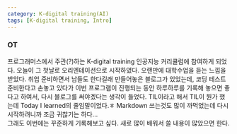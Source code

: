 ```yaml
---
category: K-digital training(AI)
tags: [K-digital training, Intro]
---
```


### OT

프로그래머스에서 주관(?)하는 K-digital training 인공지능 커리큘럼에 참여하게 되었다. 오늘이 그 첫날로 오리엔테이션으로 시작하였다. 오랜만에 대학수업을 듣는 느낌을 받았다. 취업 준비하면서 남들도 한다길래 만들어놓은 블로그가 있었는데, 코딩 테스트 준비한다고 손놓고 있다가 이번 프로그램이 진행되는 동안 하루하루를 기록해 놓으면 좋다고 하여서, 다시 블로그를 써야겠다는 생각이 들었다. TIL이라고 해서 TIL이 뭔가 했는데 Today I learned의 줄임말이었다.ㅎ Markdown 쓰는것도 많이 까먹었는데 다시 시작하려니까 조금 귀찮기는 하다...   
그래도 이번에는 꾸준하게 기록해보고 싶다. 새로 많이 배워서 쓸 내용이 많았으면 한다.
